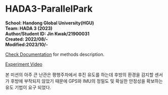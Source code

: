 # HADA3-ParallelPark
**School: Handong Global University(HGU)**   
**Team: HADA 3 (2023)**   
**Author/Student ID: Jin Kwak/21900031**   
**Created: 2022/08/-**   
**Modified:2023/10/-**   

[Check Documentation](ParaPark_Documentation.md) for methods description.   
  
[Experiment Video](https://youtube.com/shorts/IJDVZ8tLdHE?feature=share)  
  
본 미션의 아주 큰 난관은 평행주차에서 후진 유도를 하는데 후방의 환경을 감지할 센서가 후방에 부착되지 않았기 때문에 GPS와 IMU의 정밀도 및 확실한 안정성을 확보하는 유도 기법이 요구 되었다.
